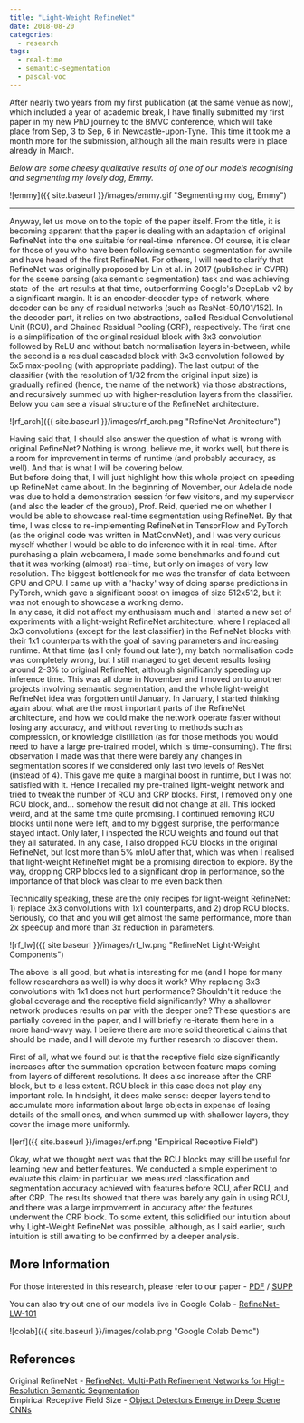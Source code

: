 ```yaml
---
title: "Light-Weight RefineNet"
date: 2018-08-20
categories:
  - research
tags:
  - real-time
  - semantic-segmentation
  - pascal-voc
---
```


After nearly two years from my first publication (at the same venue as now), which included a year of academic break, I have finally submitted my first paper in my new PhD journey to the BMVC conference, which will take place from Sep, 3 to Sep, 6 in Newcastle-upon-Tyne. This time it took me a month more for the submission, although all the main results were in place already in March.  

*Below are some cheesy qualitative results of one of our models recognising and segmenting my lovely dog, Emmy.*

![emmy]({{ site.baseurl }}/images/emmy.gif "Segmenting my dog, Emmy")

----

Anyway, let us move on to the topic of the paper itself. From the title, it is becoming apparent that the paper is dealing with an adaptation of original RefineNet into the one suitable for real-time inference. Of course, it is clear for those of you who have been following semantic segmentation for awhile and have heard of the first RefineNet. For others, I will need to clarify that RefineNet was originally proposed by Lin et al. in 2017 (published in CVPR) for the scene parsing (aka semantic segmentation) task and was achieving state-of-the-art results at that time, outperforming Google's DeepLab-v2 by a significant margin. It is an encoder-decoder type of network, where decoder can be any of residual networks (such as ResNet-50/101/152). In the decoder part, it relies on two abstractions, called Residual Convolutional Unit (RCU), and Chained Residual Pooling (CRP), respectively. The first one is a simplification of the original residual block with 3x3 convolution followed by ReLU and without batch normalisation layers in-between, while the second is a residual cascaded block with 3x3 convolution followed by 5x5 max-pooling (with appropriate padding). The last output of the classifier (with the resolution of 1/32 from the original input size) is gradually refined (hence, the name of the network) via those abstractions, and recursively summed up with higher-resolution layers from the classifier. Below you can see a visual structure of the RefineNet architecture.

![rf_arch]({{ site.baseurl }}/images/rf_arch.png "RefineNet Architecture")

Having said that, I should also answer the question of what is wrong with original RefineNet? Nothing is wrong, believe me, it works well, but there is a room for improvement in terms of runtime (and probably accuracy, as well). And that is what I will be covering below.  
But before doing that, I will just highlight how this whole project on speeding up RefineNet came about. In the beginning of November, our Adelaide node was due to hold a demonstration session for few visitors, and my supervisor (and also the leader of the group), Prof. Reid, queried me on whether I would be able to showcase real-time segmentation using RefineNet. By that time, I was close to re-implementing RefineNet in TensorFlow and PyTorch (as the original code was written in MatConvNet), and I was very curious myself whether I would be able to do inference with it in real-time. After purchasing a plain webcamera, I made some benchmarks and found out that it was working (almost) real-time, but only on images of very low resolution. The biggest bottleneck for me was the transfer of data between GPU and CPU. I came up with a 'hacky' way of doing sparse predictions in PyTorch, which gave a significant boost on images of size 512x512, but it was not enough to showcase a working demo.  
In any case, it did not affect my enthusiasm much and I started a new set of experiments with a light-weight RefineNet architecture, where I replaced all 3x3 convolutions (except for the last classifier) in the RefineNet blocks with their 1x1 counterparts with the goal of saving parameters and increasing runtime. At that time (as I only found out later), my batch normalisation code was completely wrong, but I still managed to get decent results losing around 2-3% to original RefineNet, although significantly speeding up inference time. This was all done in November and I moved on to another projects involving semantic segmentation, and the whole light-weight RefineNet idea was forgotten until January.
In January, I started thinking again about what are the most important parts of the RefineNet architecture, and how we could make the network operate faster without losing any accuracy, and without reverting to methods such as compression, or knowledge distillation (as for those methods you would need to have a large pre-trained model, which is time-consuming). The first observation I made was that there were barely any changes in segmentation scores if we considered only last two levels of ResNet (instead of 4). This gave me quite a marginal boost in runtime, but I was not satisfied with it. Hence I recalled my pre-trained light-weight network and tried to tweak the number of RCU and CRP blocks. First, I removed only one RCU block, and... somehow the result did not change at all. This looked weird, and at the same time quite promising. I continued removing RCU blocks until none were left, and to my biggest surprise, the performance stayed intact. Only later, I inspected the RCU weights and found out that they all saturated. In any case, I also dropped RCU blocks in the original RefineNet, but lost more than 5% mIoU after that, which was when I realised that light-weight RefineNet might be a promising direction to explore. By the way, dropping CRP blocks led to a significant drop in performance, so the importance of that block was clear to me even back then.

Technically speaking, these are the only recipes for light-weight RefineNet: 1) replace 3x3 convolutions with 1x1 counterparts, and 2) drop RCU blocks. Seriously, do that and you will get almost the same performance, more than 2x speedup and more than 3x reduction in parameters.

![rf_lw]({{ site.baseurl }}/images/rf_lw.png "RefineNet Light-Weight Components")

The above is all good, but what is interesting for me (and I hope for many fellow researchers as well) is why does it work? Why replacing 3x3 convolutions with 1x1 does not hurt performance? Shouldn't it reduce the global coverage and the receptive field significantly? Why a shallower network produces results on par with the deeper one?
These questions are partially covered in the paper, and I will briefly re-iterate them here in a more hand-wavy way. I believe there are more solid theoretical claims that should be made, and I will devote my further research to discover them.

First of all, what we found out is that the receptive field size significantly increases after the summation operation between feature maps coming from layers of different resolutions. It does also increase after the CRP block, but to a less extent. RCU block in this case does not play any important role. In hindsight, it does make sense: deeper layers tend to accumulate more information about large objects in expense of losing details of the small ones, and when summed up with shallower layers, they cover the image more uniformly.

![erf]({{ site.baseurl }}/images/erf.png "Empirical Receptive Field")

Okay, what we thought next was that the RCU blocks may still be useful for learning new and better features. We conducted a simple experiment to evaluate this claim: in particular, we measured classification and segmentation accuracy achieved with features before RCU, after RCU, and after CRP. The results showed that there was barely any gain in using RCU, and there was a large improvement in accuracy after the features underwent the CRP block. To some extent, this solidified our intuition about why Light-Weight RefineNet was possible, although, as I said earlier, such intuition is still awaiting to be confirmed by a deeper analysis. 


## More Information

For those interested in this research, please refer to our paper - [PDF](https://www.dropbox.com/sh/7yx3slrg8x10zdu/AABtmRzNK9hO8Vt5YLgaxKPVa/0494.pdf?dl=1) / [SUPP](https://www.dropbox.com/sh/und84ovnuhpyzab/AAAvxr7-mtg0DYCWodPi5JeLa/0494_supp.pdf?dl=1)

You can also try out one of our models live in Google Colab - [RefineNet-LW-101](https://colab.research.google.com/drive/1IqLovjytqYXQqG-8Dq73ntKjrbBeNrJv)

![colab]({{ site.baseurl }}/images/colab.png "Google Colab Demo")

## References
Original RefineNet - [RefineNet: Multi-Path Refinement Networks for High-Resolution Semantic Segmentation](https://arxiv.org/abs/1611.06612)  
Empirical Receptive Field Size - [Object Detectors Emerge in Deep Scene CNNs](https://arxiv.org/abs/1412.6856)